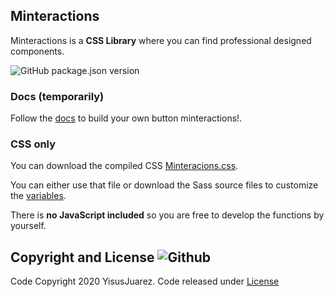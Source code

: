 ## Minteractions
Minteractions is a **CSS Library** where you can find professional designed components.

![GitHub package.json version](https://img.shields.io/github/package-json/v/YisusJuarez/Minteractions)
### Docs (**temporarily**)
Follow the [docs](https://yisusjuarez.github.io/Minteractions/) to build your own button minteractions!.

### CSS only
You can download the compiled CSS [Minteracions.css](https://github.com/YisusJuarez/Minteractions/blob/master/css/minteractions.css). 

You can either use that file or download the Sass source files to customize the [variables](https://github.com/YisusJuarez/Minteractions/blob/master/sass/basics/_vars.scss).

There is **no JavaScript included** so you are free to develop the functions by yourself.

## Copyright and License ![Github](https://img.shields.io/github/license/YisusJuarez/Minteractions?logo=Github)

Code Copyright 2020 YisusJuarez. Code released under [License](https://github.com/YisusJuarez/Minteractions/blob/master/LICENSE.md)